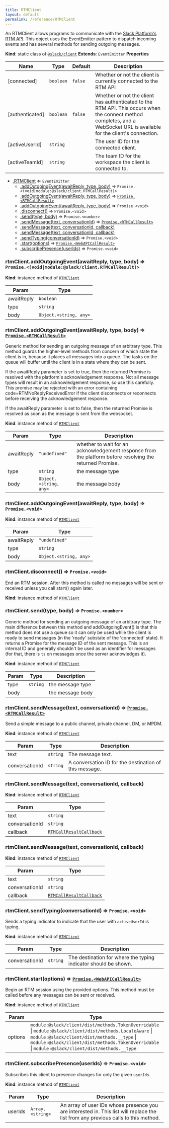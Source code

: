 ```yaml
---
title: RTMClient
layout: default
permalink: /reference/RTMClient
---
```

An RTMClient allows programs to communicate with the [Slack Platform's RTM API](https://api.slack.com/rtm).
This object uses the EventEmitter pattern to dispatch incoming events and has several methods for sending outgoing
messages.

**Kind**: static class of [<code>@slack/client</code>](#module_@slack/client)
**Extends**: <code>EventEmitter</code>
**Properties**

| Name | Type | Default | Description |
| --- | --- | --- | --- |
| [connected] | <code>boolean</code> | <code>false</code> | Whether or not the client is currently connected to the RTM API |
| [authenticated] | <code>boolean</code> | <code>false</code> | Whether or not the client has authenticated to the RTM API. This occurs when the connect method completes, and a WebSocket URL is available for the client's connection. |
| [activeUserId] | <code>string</code> |  | The user ID for the connected client. |
| [activeTeamId] | <code>string</code> |  | The team ID for the workspace the client is connected to. |


* [.RTMClient](#module_@slack/client.RTMClient) ⇐ <code>EventEmitter</code>
    * [.addOutgoingEvent(awaitReply, type, body)](#module_@slack/client.RTMClient+addOutgoingEvent) ⇒ <code>Promise.&lt;(void\|module:@slack/client.RTMCallResult)&gt;</code>
    * [.addOutgoingEvent(awaitReply, type, body)](#module_@slack/client.RTMClient+addOutgoingEvent) ⇒ [<code>Promise.&lt;RTMCallResult&gt;</code>](#module_@slack/client.RTMCallResult)
    * [.addOutgoingEvent(awaitReply, type, body)](#module_@slack/client.RTMClient+addOutgoingEvent) ⇒ <code>Promise.&lt;void&gt;</code>
    * [.disconnect()](#module_@slack/client.RTMClient+disconnect) ⇒ <code>Promise.&lt;void&gt;</code>
    * [.send(type, body)](#module_@slack/client.RTMClient+send) ⇒ <code>Promise.&lt;number&gt;</code>
    * [.sendMessage(text, conversationId)](#module_@slack/client.RTMClient+sendMessage) ⇒ [<code>Promise.&lt;RTMCallResult&gt;</code>](#module_@slack/client.RTMCallResult)
    * [.sendMessage(text, conversationId, callback)](#module_@slack/client.RTMClient+sendMessage)
    * [.sendMessage(text, conversationId, callback)](#module_@slack/client.RTMClient+sendMessage)
    * [.sendTyping(conversationId)](#module_@slack/client.RTMClient+sendTyping) ⇒ <code>Promise.&lt;void&gt;</code>
    * [.start(options)](#module_@slack/client.RTMClient+start) ⇒ [<code>Promise.&lt;WebAPICallResult&gt;</code>](#module_@slack/client.WebAPICallResult)
    * [.subscribePresence(userIds)](#module_@slack/client.RTMClient+subscribePresence) ⇒ <code>Promise.&lt;void&gt;</code>

<a name="module_@slack/client.RTMClient+addOutgoingEvent"></a>

### rtmClient.addOutgoingEvent(awaitReply, type, body) ⇒ <code>Promise.&lt;(void\|module:@slack/client.RTMCallResult)&gt;</code>
**Kind**: instance method of [<code>RTMClient</code>](#module_@slack/client.RTMClient)

| Param | Type |
| --- | --- |
| awaitReply | <code>boolean</code> |
| type | <code>string</code> |
| body | <code>Object.&lt;string, any&gt;</code> |

<a name="module_@slack/client.RTMClient+addOutgoingEvent"></a>

### rtmClient.addOutgoingEvent(awaitReply, type, body) ⇒ [<code>Promise.&lt;RTMCallResult&gt;</code>](#module_@slack/client.RTMCallResult)
Generic method for sending an outgoing message of an arbitrary type. This method guards the higher-level methods
from concern of which state the client is in, because it places all messages into a queue. The tasks on the queue
will buffer until the client is in a state where they can be sent.

If the awaitReply parameter is set to true, then the returned Promise is resolved with the platform's
acknowledgement response. Not all message types will result in an acknowledgement response, so use this carefully.
This promise may be rejected with an error containing code=RTMNoReplyReceivedError if the client disconnects or
reconnects before receiving the acknowledgement response.

If the awaitReply parameter is set to false, then the returned Promise is resolved as soon as the message is sent
from the websocket.

**Kind**: instance method of [<code>RTMClient</code>](#module_@slack/client.RTMClient)

| Param | Type | Description |
| --- | --- | --- |
| awaitReply | <code>&quot;undefined&quot;</code> | whether to wait for an acknowledgement response from the platform before resolving the returned Promise. |
| type | <code>string</code> | the message type |
| body | <code>Object.&lt;string, any&gt;</code> | the message body |

<a name="module_@slack/client.RTMClient+addOutgoingEvent"></a>

### rtmClient.addOutgoingEvent(awaitReply, type, body) ⇒ <code>Promise.&lt;void&gt;</code>
**Kind**: instance method of [<code>RTMClient</code>](#module_@slack/client.RTMClient)

| Param | Type |
| --- | --- |
| awaitReply | <code>&quot;undefined&quot;</code> |
| type | <code>string</code> |
| body | <code>Object.&lt;string, any&gt;</code> |

<a name="module_@slack/client.RTMClient+disconnect"></a>

### rtmClient.disconnect() ⇒ <code>Promise.&lt;void&gt;</code>
End an RTM session. After this method is called no messages will be sent or received unless you call
start() again later.

**Kind**: instance method of [<code>RTMClient</code>](#module_@slack/client.RTMClient)
<a name="module_@slack/client.RTMClient+send"></a>

### rtmClient.send(type, body) ⇒ <code>Promise.&lt;number&gt;</code>
Generic method for sending an outgoing message of an arbitrary type. The main difference between this method and
addOutgoingEvent() is that this method does not use a queue so it can only be used while the client is ready
to send messages (in the 'ready' substate of the 'connected' state). It returns a Promise for the message ID of the
sent message. This is an internal ID and generally shouldn't be used as an identifier for messages (for that,
there is `ts` on messages once the server acknowledges it).

**Kind**: instance method of [<code>RTMClient</code>](#module_@slack/client.RTMClient)

| Param | Type | Description |
| --- | --- | --- |
| type | <code>string</code> | the message type |
| body |  | the message body |

<a name="module_@slack/client.RTMClient+sendMessage"></a>

### rtmClient.sendMessage(text, conversationId) ⇒ [<code>Promise.&lt;RTMCallResult&gt;</code>](#module_@slack/client.RTMCallResult)
Send a simple message to a public channel, private channel, DM, or MPDM.

**Kind**: instance method of [<code>RTMClient</code>](#module_@slack/client.RTMClient)

| Param | Type | Description |
| --- | --- | --- |
| text | <code>string</code> | The message text. |
| conversationId | <code>string</code> | A conversation ID for the destination of this message. |

<a name="module_@slack/client.RTMClient+sendMessage"></a>

### rtmClient.sendMessage(text, conversationId, callback)
**Kind**: instance method of [<code>RTMClient</code>](#module_@slack/client.RTMClient)

| Param | Type |
| --- | --- |
| text | <code>string</code> |
| conversationId | <code>string</code> |
| callback | [<code>RTMCallResultCallback</code>](#module_@slack/client.RTMCallResultCallback) |

<a name="module_@slack/client.RTMClient+sendMessage"></a>

### rtmClient.sendMessage(text, conversationId, callback)
**Kind**: instance method of [<code>RTMClient</code>](#module_@slack/client.RTMClient)

| Param | Type |
| --- | --- |
| text | <code>string</code> |
| conversationId | <code>string</code> |
| callback | [<code>RTMCallResultCallback</code>](#module_@slack/client.RTMCallResultCallback) |

<a name="module_@slack/client.RTMClient+sendTyping"></a>

### rtmClient.sendTyping(conversationId) ⇒ <code>Promise.&lt;void&gt;</code>
Sends a typing indicator to indicate that the user with `activeUserId` is typing.

**Kind**: instance method of [<code>RTMClient</code>](#module_@slack/client.RTMClient)

| Param | Type | Description |
| --- | --- | --- |
| conversationId | <code>string</code> | The destination for where the typing indicator should be shown. |

<a name="module_@slack/client.RTMClient+start"></a>

### rtmClient.start(options) ⇒ [<code>Promise.&lt;WebAPICallResult&gt;</code>](#module_@slack/client.WebAPICallResult)
Begin an RTM session using the provided options. This method must be called before any messages can
be sent or received.

**Kind**: instance method of [<code>RTMClient</code>](#module_@slack/client.RTMClient)

| Param | Type |
| --- | --- |
| options | <code>module:@slack/client/dist/methods.TokenOverridable</code> \| <code>module:@slack/client/dist/methods.LocaleAware</code> \| <code>module:@slack/client/dist/methods.\_\_type</code> \| <code>module:@slack/client/dist/methods.TokenOverridable</code> \| <code>module:@slack/client/dist/methods.\_\_type</code> |

<a name="module_@slack/client.RTMClient+subscribePresence"></a>

### rtmClient.subscribePresence(userIds) ⇒ <code>Promise.&lt;void&gt;</code>
Subscribes this client to presence changes for only the given `userIds`.

**Kind**: instance method of [<code>RTMClient</code>](#module_@slack/client.RTMClient)

| Param | Type | Description |
| --- | --- | --- |
| userIds | <code>Array.&lt;string&gt;</code> | An array of user IDs whose presence you are interested in. This list will replace the list from any previous calls to this method. |

